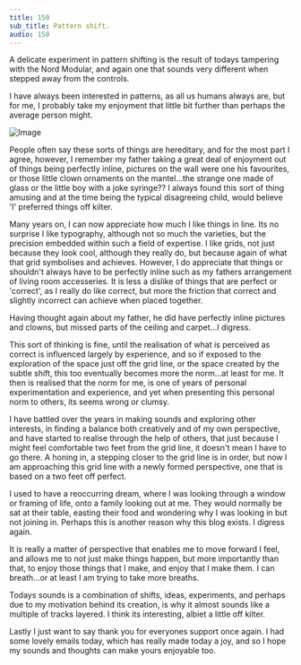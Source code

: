 ```yaml
---
title: 150
sub_title: Pattern shift.
audio: 150
---
```


A delicate experiment in pattern shifting is the result of todays tampering with the Nord Modular, and again one that sounds very different when stepped away from the controls.

I have always been interested in patterns, as all us humans always are, but for me, I probably take my enjoyment that little bit further than perhaps the average person might.

![Image](/assets/img/Snd-150.jpg)

People often say these sorts of things are hereditary, and for the most part I agree, however, I remember my father taking a great deal of enjoyment out of things being perfectly inline, pictures on the wall were one his favourites, or those little clown ornaments on the mantel…the strange one made of glass or the little boy with a joke syringe?? I always found this sort of thing amusing and at the time being the typical disagreeing child, would believe 'I' preferred things off kilter.

Many years on, I can now appreciate how much I like things in line. Its no surprise I like typography, although not so much the varieties, but the precision embedded within such a field of expertise. I like grids, not just because they look cool, although they really do, but because again of what that grid symbolises and achieves. However, I do appreciate that things or shouldn't always have to be perfectly inline such as my fathers arrangement of living room accesseries. It is less a dislike of things that are perfect or 'correct', as I really do like correct,  but more the friction that correct and slightly incorrect can achieve when placed together.

Having thought again about my father, he did have perfectly inline pictures and clowns, but missed parts of the ceiling and carpet…I digress.

This sort of thinking is fine, until the realisation of what is perceived as correct is influenced largely by experience, and so if exposed to the exploration of the space just off the grid line, or the space created by the subtle shift, this too eventually becomes more the norm…at least for me. It then is realised that the norm for me, is one of years of personal experimentation and experience, and yet when presenting this personal norm to others, its seems wrong or clumsy.

I have battled over the years in making sounds and exploring other interests, in finding a balance both creatively and of my own perspective, and have started to realise through the help of others, that just because I might feel comfortable two feet from the grid line, it doesn't mean I have to go there. A honing in, a stepping closer to the grid line is in order, but now I am approaching this grid line with a newly formed perspective, one that is based on a two feet off perfect.

I used to have a reoccurring dream, where I was looking through a window or framing of life, onto a family looking out at me. They would normally be sat at their table, easting their food and wondering why I was looking in but not joining in. Perhaps this is another reason why this blog exists. I digress again.

It is really a matter of perspective that enables me to move forward I feel, and allows me to not just make things happen, but more importantly than that, to enjoy those things that I make, and enjoy that I make them. I can breath…or at least I am trying to take more breaths.

Todays sounds is a combination of shifts, ideas, experiments, and perhaps due to my motivation behind its creation, is why it almost sounds like a multiple of tracks layered. I think its interesting, albiet a little off kilter.

Lastly I just want to say thank you for everyones support once again. I had some lovely emails today, which has really made today a joy, and so I hope my sounds and thoughts can make yours enjoyable too.